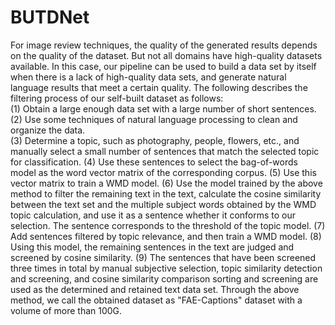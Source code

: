 # BUTDNet
For image review techniques, the quality of the generated results depends on the quality of the dataset. But not all domains have high-quality datasets available. In this case, our pipeline can be used to build a data set by itself when there is a lack of high-quality data sets, and generate natural language results that meet a certain quality.
The following describes the filtering process of our self-built dataset as follows:  
(1) Obtain a large enough data set with a large number of short sentences.    
(2) Use some techniques of natural language processing to clean and organize the data.  
(3) Determine a topic, such as photography, people, flowers, etc., and manually select a small number of sentences that match the selected topic for classification.
(4) Use these sentences to select the bag-of-words model as the word vector matrix of the corresponding corpus.
(5) Use this vector matrix to train a WMD model.
(6) Use the model trained by the above method to filter the remaining text in the text, calculate the cosine similarity between the text set and the multiple subject words obtained by the WMD topic calculation, and use it as a sentence whether it conforms to our selection. The sentence corresponds to the threshold of the topic model.
(7) Add sentences filtered by topic relevance, and then train a WMD model.
(8) Using this model, the remaining sentences in the text are judged and screened by cosine similarity.
(9) The sentences that have been screened three times in total by manual subjective selection, topic similarity detection and screening, and cosine similarity comparison sorting and screening are used as the determined and retained text data set.
Through the above method, we call the obtained dataset as "FAE-Captions" dataset with a volume of more than 100G.
